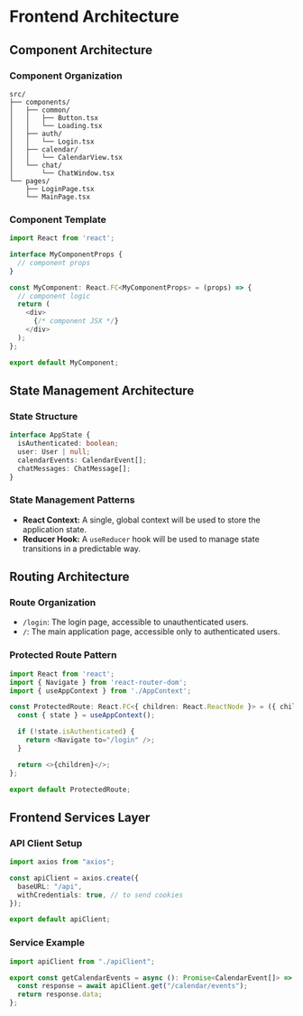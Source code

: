 # Frontend Architecture

## Component Architecture

### Component Organization

```
src/
├── components/
│   ├── common/
│   │   ├── Button.tsx
│   │   └── Loading.tsx
│   ├── auth/
│   │   └── Login.tsx
│   ├── calendar/
│   │   └── CalendarView.tsx
│   └── chat/
│       └── ChatWindow.tsx
└── pages/
    ├── LoginPage.tsx
    └── MainPage.tsx
```

### Component Template

```typescript
import React from 'react';

interface MyComponentProps {
  // component props
}

const MyComponent: React.FC<MyComponentProps> = (props) => {
  // component logic
  return (
    <div>
      {/* component JSX */}
    </div>
  );
};

export default MyComponent;
```

## State Management Architecture

### State Structure

```typescript
interface AppState {
  isAuthenticated: boolean;
  user: User | null;
  calendarEvents: CalendarEvent[];
  chatMessages: ChatMessage[];
}
```

### State Management Patterns

- **React Context:** A single, global context will be used to store the application state.
- **Reducer Hook:** A `useReducer` hook will be used to manage state transitions in a predictable way.

## Routing Architecture

### Route Organization

- `/login`: The login page, accessible to unauthenticated users.
- `/`: The main application page, accessible only to authenticated users.

### Protected Route Pattern

```typescript
import React from 'react';
import { Navigate } from 'react-router-dom';
import { useAppContext } from './AppContext';

const ProtectedRoute: React.FC<{ children: React.ReactNode }> = ({ children }) => {
  const { state } = useAppContext();

  if (!state.isAuthenticated) {
    return <Navigate to="/login" />;
  }

  return <>{children}</>;
};

export default ProtectedRoute;
```

## Frontend Services Layer

### API Client Setup

```typescript
import axios from "axios";

const apiClient = axios.create({
  baseURL: "/api",
  withCredentials: true, // to send cookies
});

export default apiClient;
```

### Service Example

```typescript
import apiClient from "./apiClient";

export const getCalendarEvents = async (): Promise<CalendarEvent[]> => {
  const response = await apiClient.get("/calendar/events");
  return response.data;
};
```
